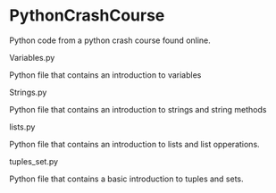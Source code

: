 # PythonCrashCourse
Python code from a python crash course found online. 


<h>  Variables.py 
<p> Python file that contains an introduction to variables

<h> Strings.py 
<p> Python file that contains an introduction to strings and string methods 

<h> lists.py
<p> Python file that contains an introduction to lists and list opperations. 

<h> tuples_set.py
<p> Python file that contains a basic introduction to tuples and sets. 
